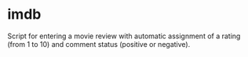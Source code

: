 # imdb
Script for entering a movie review with automatic assignment of a rating (from 1 to 10) and comment status (positive or negative).
